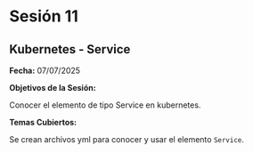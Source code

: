 # Sesión 11 #

## Kubernetes - Service ##

**Fecha:** 07/07/2025

**Objetivos de la Sesión:**

Conocer el elemento de tipo Service en kubernetes.

**Temas Cubiertos:**

Se crean archivos yml para conocer y usar el elemento <code>Service</code>.
